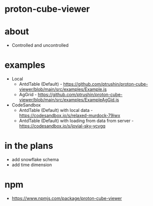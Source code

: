 # proton-cube-viewer

# about
* Controlled and uncontrolled

# examples

* Local
    * AntdTable (Default) - https://github.com/ptrushin/proton-cube-viewer/blob/main/src/examples/Example.js
    * AgGrid - https://github.com/ptrushin/proton-cube-viewer/blob/main/src/examples/ExampleAgGid.js
* CodeSandbox
    * AntdTable (Default) with local data - https://codesandbox.io/s/relaxed-murdock-79iwx
    * AntdTable (Default) with loading from data from server - https://codesandbox.io/s/jovial-sky-ycvgq

# in the plans

* add snowflake schema
* add time dimension

# npm

* https://www.npmjs.com/package/proton-cube-viewer